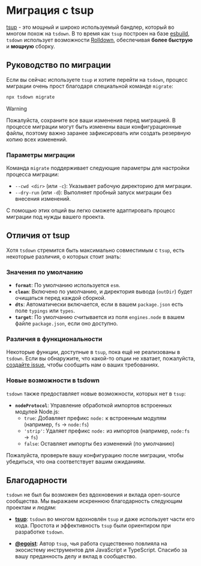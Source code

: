 # Миграция с tsup

[tsup](https://tsup.egoist.dev/) - это мощный и широко используемый бандлер, который во многом похож на `tsdown`. В то время как `tsup` построен на базе [esbuild](https://esbuild.github.io/), `tsdown` использует возможности [Rolldown](https://rolldown.rs/), обеспечивая **более быструю** и **мощную** сборку.

## Руководство по миграции

Если вы сейчас используете `tsup` и хотите перейти на `tsdown`, процесс миграции очень прост благодаря специальной команде `migrate`:

```bash
npx tsdown migrate
```

> [!WARNING]
> Пожалуйста, сохраните все ваши изменения перед миграцией. В процессе миграции могут быть изменены ваши конфигурационные файлы, поэтому важно заранее зафиксировать или создать резервную копию всех изменений.

### Параметры миграции

Команда `migrate` поддерживает следующие параметры для настройки процесса миграции:

- `--cwd <dir>` (или `-c`): Указывает рабочую директорию для миграции.
- `--dry-run` (или `-d`): Выполняет пробный запуск миграции без внесения изменений.

С помощью этих опций вы легко сможете адаптировать процесс миграции под нужды вашего проекта.

## Отличия от tsup

Хотя `tsdown` стремится быть максимально совместимым с `tsup`, есть некоторые различия, о которых стоит знать:

### Значения по умолчанию

- **`format`**: По умолчанию используется `esm`.
- **`clean`**: Включено по умолчанию, и директория вывода (`outDir`) будет очищаться перед каждой сборкой.
- **`dts`**: Автоматически включается, если в вашем `package.json` есть поле `typings` или `types`.
- **`target`**: По умолчанию считывается из поля `engines.node` в вашем файле `package.json`, если оно доступно.

### Различия в функциональности

Некоторые функции, доступные в `tsup`, пока ещё не реализованы в `tsdown`. Если вы обнаружите, что какой-то опции не хватает, пожалуйста, [создайте issue](https://github.com/rolldown/tsdown/issues), чтобы сообщить нам о ваших требованиях.

### Новые возможности в tsdown

`tsdown` также предоставляет новые возможности, которых нет в `tsup`:

- **`nodeProtocol`**: Управление обработкой импортов встроенных модулей Node.js:
  - `true`: Добавляет префикс `node:` к встроенным модулям (например, `fs` → `node:fs`)
  - `'strip'`: Удаляет префикс `node:` из импортов (например, `node:fs` → `fs`)
  - `false`: Оставляет импорты без изменений (по умолчанию)

Пожалуйста, проверьте вашу конфигурацию после миграции, чтобы убедиться, что она соответствует вашим ожиданиям.

## Благодарности

`tsdown` не был бы возможен без вдохновения и вклада open-source сообщества. Мы выражаем искреннюю благодарность следующим проектам и людям:

- **[tsup](https://tsup.egoist.dev/)**: `tsdown` во многом вдохновлён `tsup` и даже использует части его кода. Простота и эффективность `tsup` были ориентиром при разработке `tsdown`.
  
- **[@egoist](https://github.com/egoist)**: Автор `tsup`, чья работа существенно повлияла на экосистему инструментов для JavaScript и TypeScript. Спасибо за вашу преданность делу и вклад в сообщество.
